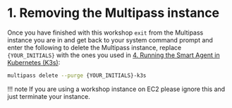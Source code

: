 # 1. Removing the Multipass instance

Once you have finished with this workshop `exit` from the Multipass instance you are in and get back to your system command prompt and enter the following to delete the Multipass instance, replace `{YOUR_INITIALS}` with the ones you used in [4. Running the Smart Agent in Kubernetes (K3s)](/module3/k3s/):

```bash
multipass delete --purge {YOUR_INITIALS}-k3s
```

!!! note
    If you are using a workshop instance on EC2 please ignore this and just terminate your instance.
